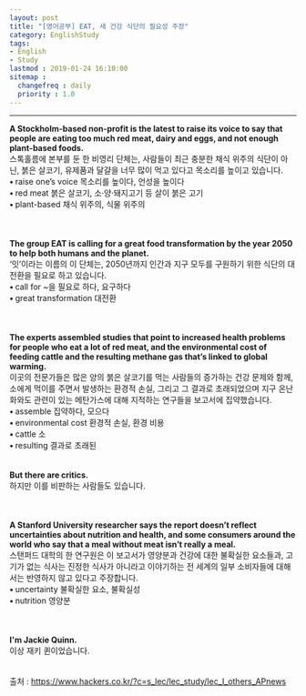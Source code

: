 ```yaml
---
layout: post
title: "[영어공부] EAT, 새 건강 식단의 필요성 주장"
category: EnglishStudy
tags:
- English
- Study
lastmod : 2019-01-24 16:10:00
sitemap :
  changefreq : daily
  priority : 1.0
---
```


***

<!--미리보기-->
<span class="style1"><strong>A  Stockholm-based non-profit is the latest to raise its voice to say that people  are eating too much red meat, dairy and eggs, and not enough plant-based foods.<br>
</strong></span>스톡홀름에 본부를  둔 한 비영리 단체는, 사람들이 최근 충분한 채식 위주의 식단이 아닌,  붉은 살코기, 유제품과 달걀을 너무 많이 먹고 있다고 목소리를 높이고 있습니다.<span class="style9"><br>
</span> <span class="style15"><strong class="style15">• </strong>raise one’s voice 목소리를 높이다, 언성을 높이다<br>
<strong class="style15">• </strong>red  meat 붉은 살코기, 소·양·돼지고기  등 살이 붉은 고기<br>
<strong class="style15">• </strong>plant-based  채식 위주의, 식물  위주의</span><span class="style15"><br>
</span><br><span class="style15"><br></span><br>
<span class="style1"><strong>The  group EAT is calling for a great food transformation by the year 2050 to help  both humans and the planet.<br>
</strong></span>‘잇’이라는 이름의 이 단체는, 2050년까지 인간과 지구 모두를 구원하기 위한 식단의 대전환을 필요로 하고 있습니다.<span class="style9"><br>
</span> <span class="style15"><strong class="style15">• </strong>call  for ~을 필요로 하다, 요구하다<br>
<strong class="style15">• </strong></span><span class="style15">great  transformation 대전환<br>
</span><br><span class="style15"><br></span><br>
<span class="style1"><strong>The  experts assembled studies that point to increased health problems for people  who eat a lot of red meat, and the environmental cost of feeding cattle and the  resulting methane gas that’s linked to global warming.<br>
</strong></span>이곳의 전문가들은  많은 양의 붉은 살코기를 먹는 사람들의 증가하는 건강 문제와 함께, 소에게 먹이를 주면서 발생하는 환경적  손실, 그리고 그 결과로 초래되었으며 지구 온난화와도 관련이 있는 메탄가스에 대해 지적하는 연구들을  보고서에 집약했습니다.<span class="style9"><br>
</span> <span class="style15"><strong class="style15">• </strong>assemble  집약하다, 모으다<br>
<strong class="style15">• </strong>environmental  cost 환경적 손실, 환경  비용</span><span class="style9"><br>
</span> <span class="style15"><strong class="style15">• </strong>cattle  소<br>
<strong class="style15">• </strong>resulting  결과로 초래된</span><br><span class="style15"><br></span><br>
<span class="style1"><strong>But  there are critics.</strong></span><br>하지만 이를  비판하는 사람들도 있습니다.<span class="style9"><br>
</span><br><br><br>
<span class="style1"><strong>A  Stanford University researcher says the report doesn’t reflect uncertainties  about nutrition and health, and some consumers around the world who say that a  meal without meat isn’t really a meal.<br>
</strong></span>스탠퍼드 대학의  한 연구원은 이 보고서가 영양분과 건강에 대한 불확실한 요소들과, 고기가 없는 식사는 진정한 식사가  아니라고 이야기하는 전 세계의 일부 소비자들에 대해서는 반영하지 않고 있다고 주장합니다.<span class="style9"><br>
</span> <span class="style15"><strong class="style15">• </strong>uncertainty  불확실한 요소, 불확실성<br>
<strong class="style15">• </strong>nutrition  영양분</span><span class="style9"><br>
</span><br><span class="style15"><br></span><br>
<span class="style1"><strong>I'm  Jackie Quinn.<br>
</strong></span>이상 재키 퀸이었습니다.<br>
<span class="style9"><br>
</span><br>
출처 : https://www.hackers.co.kr/?c=s_lec/lec_study/lec_I_others_APnews
